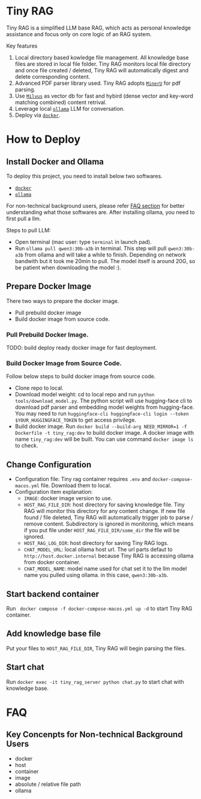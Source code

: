 # Tiny RAG
Tiny RAG is a simplified LLM base RAG, which acts as personal knowledge assistance and focus only on core logic of an RAG system.

Key features 
1. Local directory based kowledge file management. All knowledge base files are stored in local file folder. Tiny RAG monitors local file directory and once file created / deleted, Tiny RAG will automatically digest and delete corresponding content.
2. Advanced PDF parser library used. Tiny RAG adopts [`MinerU`](https://github.com/opendatalab/MinerU) for pdf parsing.
3. Use [`Milvus`](https://milvus.io/) as vector db for fast and hybird (dense vector and key-word matching combined) content retrival.
4. Leverage local [`ollama`](https://ollama.com/) LLM for conversation.
5. Deploy via [`docker`](https://www.docker.com/).



# How to Deploy

## Install Docker and Ollama
To deploy this project, you need to install below two softwares.
- [`docker`](https://www.docker.com/)
- [`ollama`](https://ollama.com/)

For non-technical background users, please refer [FAQ section](#key-concenpts-for-non-technical-background-users) for better understanding what those softwares are.
After installing ollama, you need to first pull a llm.

Steps to pull LLM:
- Open terminal (mac user: type `terminal` in launch pad).
- Run `ollama pull qwen3:30b-a3b` in terminal. This step will pull `qwen3:30b-a3b` from ollama and will take a while to finish. Depending on network bandwith but it took me 20min to pull. The model itself is around 20G, so be patient when downloading the model :).


## Prepare Docker Image
There two ways to prepare the docker image.
- Pull prebuild docker image
- Build docker image from source code.

### Pull Prebuild Docker Image.
TODO: build deploy ready docker image for fast deployment.

### Build Docker Image from Source Code.
Follow below steps to build docker image from source code.
- Clone repo to local.
- Download model weight: cd to local repo and run `python tools/download_model.py`. The python script will use hugging-face cli to download pdf parser and embedding model weights from hugging-face. You may need to run `huggingface-cli huggingface-cli login --token $YOUR_HUGGINGFACE_TOKEN` to get access privilege.
- Build docker image. Run `docker build --build-arg NEED_MIRROR=1 -f Dockerfile -t tiny_rag:dev` to build docker image. A docker image with name `tiny_rag:dev` will be built. You can use command `docker image ls` to check.


## Change Configuration
- Configuration file: Tiny rag container requires `.env` and `docker-compose-macos.yml` file. Download them to local.
- Configuration item explanation:
    - `IMAGE`: docker image version to use.
    - `HOST_RAG_FILE_DIR`: host directory for saving knowledge file. Tiny RAG will monitor this directory for any content change. If new file found / file deleted, Tiny RAG will automatically trigger job to parse / remove content. Subdirectory is ignored in monitoring, which means if you put file under `HOST_RAG_FILE_DIR/some_dir` the file will be ignored.
    - `HOST_RAG_LOG_DIR`: host directory for saving Tiny RAG logs.
    - `CHAT_MODEL_URL`: local ollama host url. The url parts defaut to `http://host.docker.internal` because Tiny RAG is accessing ollama from docker container.
    - `CHAT_MODEL_NAME`: model name used for chat set it to the llm model name you pulled using ollama. in this case, `qwen3:30b-a3b`. 


## Start backend container
Run ` docker compose -f docker-compose-macos.yml up -d` to start Tiny RAG container.

## Add knowledge base file
Put your files to `HOST_RAG_FILE_DIR`, Tiny RAG will begin parsing the files.


## Start chat
Run `docker exec -it tiny_rag_server python chat.py` to start chat with knowledge base.


# FAQ
## Key Concenpts for Non-technical Background Users
- docker
- host
- container
- image
- absolute / relative file path
- ollama


